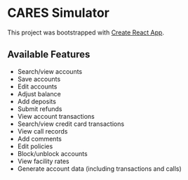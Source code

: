 # CARES Simulator

This project was bootstrapped with [Create React App](https://github.com/facebook/create-react-app).

## Available Features

- Search/view accounts
- Save accounts
- Edit accounts
- Adjust balance
- Add deposits
- Submit refunds
- View account transactions
- Search/view credit card transactions
- View call records
- Add comments
- Edit policies
- Block/unblock accounts
- View facility rates
- Generate account data (including transactions and calls)
